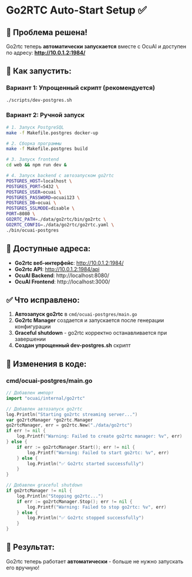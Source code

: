 # Go2RTC Auto-Start Setup ✅

## 🎯 Проблема решена!

Go2rtc теперь **автоматически запускается** вместе с OcuAI и доступен по адресу: **http://10.0.1.2:1984/**

## 🚀 Как запустить:

### Вариант 1: Упрощенный скрипт (рекомендуется)
```bash
./scripts/dev-postgres.sh
```

### Вариант 2: Ручной запуск
```bash
# 1. Запуск PostgreSQL
make -f Makefile.postgres docker-up

# 2. Сборка программы
make -f Makefile.postgres build

# 3. Запуск frontend
cd web && npm run dev &

# 4. Запуск backend с автозапуском go2rtc
POSTGRES_HOST=localhost \
POSTGRES_PORT=5432 \
POSTGRES_USER=ocuai \
POSTGRES_PASSWORD=ocuai123 \
POSTGRES_DB=ocuai \
POSTGRES_SSLMODE=disable \
PORT=8080 \
GO2RTC_PATH=./data/go2rtc/bin/go2rtc \
GO2RTC_CONFIG=./data/go2rtc/go2rtc.yaml \
./bin/ocuai-postgres
```

## 🔗 Доступные адреса:

- **Go2rtc веб-интерфейс**: http://10.0.1.2:1984/
- **Go2rtc API**: http://10.0.1.2:1984/api
- **OcuAI Backend**: http://localhost:8080/
- **OcuAI Frontend**: http://localhost:3000/

## ✅ Что исправлено:

1. **Автозапуск go2rtc** в `cmd/ocuai-postgres/main.go`
2. **Go2rtc Manager** создается и запускается после генерации конфигурации  
3. **Graceful shutdown** - go2rtc корректно останавливается при завершении
4. **Создан упрощенный dev-postgres.sh** скрипт

## 🔧 Изменения в коде:

### cmd/ocuai-postgres/main.go
```go
// Добавлен импорт
import "ocuai/internal/go2rtc"

// Добавлен автозапуск go2rtc
log.Println("Starting go2rtc streaming server...")
var go2rtcManager *go2rtc.Manager
go2rtcManager, err = go2rtc.New("./data/go2rtc")
if err != nil {
    log.Printf("Warning: Failed to create go2rtc manager: %v", err)
} else {
    if err := go2rtcManager.Start(); err != nil {
        log.Printf("Warning: Failed to start go2rtc: %v", err)
    } else {
        log.Println("✅ Go2rtc started successfully")
    }
}

// Добавлен graceful shutdown
if go2rtcManager != nil {
    log.Println("Stopping go2rtc...")
    if err := go2rtcManager.Stop(); err != nil {
        log.Printf("Warning: Failed to stop go2rtc: %v", err)
    } else {
        log.Println("✅ Go2rtc stopped successfully")
    }
}
```

## 🎊 Результат:

Go2rtc теперь работает **автоматически** - больше не нужно запускать его вручную! 